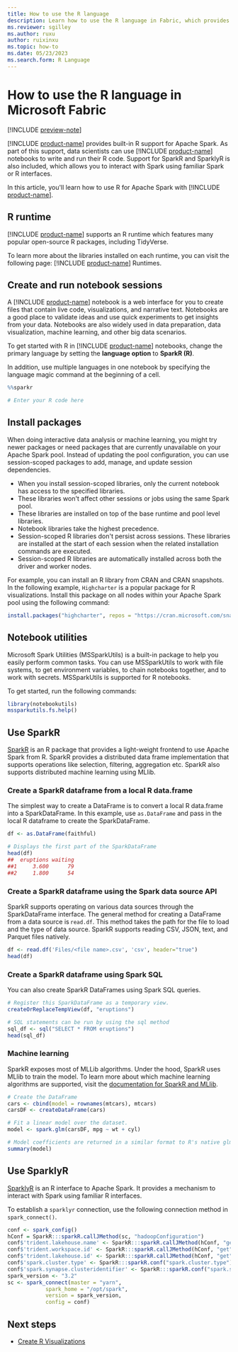 ```yaml
---
title: How to use the R language
description: Learn how to use the R language in Fabric, which provides built-in R support for Apache Spark. You can use notebooks to write and run your R code.
ms.reviewer: sgilley
ms.author: ruxu
author: ruixinxu
ms.topic: how-to
ms.date: 05/23/2023
ms.search.form: R Language
---
```


# How to use the R language in Microsoft Fabric

[!INCLUDE [preview-note](../includes/preview-note.md)]

[!INCLUDE [product-name](../includes/product-name.md)] provides built-in R support for Apache Spark. As part of this support, data scientists can use [!INCLUDE [product-name](../includes/product-name.md)] notebooks to write and run their R code. Support for SparkR and SparklyR is also included, which allows you to interact with Spark using familiar Spark or R interfaces.

In this article, you'll learn how to use R for Apache Spark with [!INCLUDE [product-name](../includes/product-name.md)].

## R runtime

[!INCLUDE [product-name](../includes/product-name.md)] supports an R runtime which features many popular open-source R packages, including TidyVerse.  

To learn more about the libraries installed on each runtime, you can visit the following page: [!INCLUDE [product-name](../includes/product-name.md)] Runtimes.

## Create and run notebook sessions

A [!INCLUDE [product-name](../includes/product-name.md)] notebook is a web interface for you to create files that contain live code, visualizations, and narrative text. Notebooks are a good place to validate ideas and use quick experiments to get insights from your data. Notebooks are also widely used in data preparation, data visualization, machine learning, and other big data scenarios.

To get started with R in [!INCLUDE [product-name](../includes/product-name.md)] notebooks, change the primary language by setting the **language option** to **SparkR (R)**.

In addition, use multiple languages in one notebook by specifying the language magic command at the beginning of a cell.

```r
%%sparkr

# Enter your R code here
```

## Install packages

When doing interactive data analysis or machine learning, you might try newer packages or need packages that are currently unavailable on your Apache Spark pool. Instead of updating the pool configuration, you can use session-scoped packages to add, manage, and update session dependencies.

- When you install session-scoped libraries, only the current notebook has access to the specified libraries.
- These libraries won't affect other sessions or jobs using the same Spark pool.
- These libraries are installed on top of the base runtime and pool level libraries.
- Notebook libraries take the highest precedence.
- Session-scoped R libraries don't persist across sessions. These libraries are installed at the start of each session when the related installation commands are executed.
- Session-scoped R libraries are automatically installed across both the driver and worker nodes.

For example, you can install an R library from CRAN and CRAN snapshots. In the following example, `Highcharter` is a popular package for R visualizations. Install this package on all nodes within your Apache Spark pool using the following command:

```r
install.packages("highcharter", repos = "https://cran.microsoft.com/snapshot/2021-07-16/")
```

## Notebook utilities

Microsoft Spark Utilities (MSSparkUtils) is a built-in package to help you easily perform common tasks. You can use MSSparkUtils to work with file systems, to get environment variables, to chain notebooks together, and to work with secrets. MSSparkUtils is supported for R notebooks.

To get started, run the following commands:

```r
library(notebookutils)
mssparkutils.fs.help()
```

## Use SparkR

[SparkR](https://spark.apache.org/docs/latest/sparkr.html) is an R package that provides a light-weight frontend to use Apache Spark from R. SparkR provides a distributed data frame implementation that supports operations like selection, filtering, aggregation etc. SparkR also supports distributed machine learning using MLlib.

### Create a SparkR dataframe from a local R data.frame

The simplest way to create a DataFrame is to convert a local R data.frame into a SparkDataFrame. In this example, use `as.DataFrame` and pass in the local R dataframe to create the SparkDataFrame.

```r
df <- as.DataFrame(faithful)

# Displays the first part of the SparkDataFrame
head(df)
##  eruptions waiting
##1     3.600      79
##2     1.800      54
```

### Create a SparkR dataframe using the Spark data source API

SparkR supports operating on various data sources through the SparkDataFrame interface. The general method for creating a DataFrame from a data source is `read.df`. This method takes the path for the file to load and the type of data source. SparkR supports reading CSV, JSON, text, and Parquet files natively.

```r
df <- read.df('Files/<file name>.csv', 'csv', header="true")
head(df)
```

### Create a SparkR dataframe using Spark SQL

You can also create SparkR DataFrames using Spark SQL queries.

```r
# Register this SparkDataFrame as a temporary view.
createOrReplaceTempView(df, "eruptions")

# SQL statements can be run by using the sql method
sql_df <- sql("SELECT * FROM eruptions")
head(sql_df)
```

### Machine learning

SparkR exposes most of MLLib algorithms. Under the hood, SparkR uses MLlib to train the model. To learn more about which machine learning algorithms are supported, visit the [documentation for SparkR and MLlib](https://spark.apache.org/docs/latest/sparkr.html).

```r
# Create the DataFrame
cars <- cbind(model = rownames(mtcars), mtcars)
carsDF <- createDataFrame(cars)

# Fit a linear model over the dataset.
model <- spark.glm(carsDF, mpg ~ wt + cyl)

# Model coefficients are returned in a similar format to R's native glm().
summary(model)
```

## Use SparklyR

[SparklyR](https://spark.rstudio.com/) is an R interface to Apache Spark. It provides a mechanism to interact with Spark using familiar R interfaces.

To establish a `sparklyr` connection, use the following connection method in `spark_connect()`.

```r
conf <- spark_config()
hConf = SparkR:::sparkR.callJMethod(sc, "hadoopConfiguration")
conf$'trident.lakehouse.name' <- SparkR:::sparkR.callJMethod(hConf, "get", "trident.lakehouse.name")
conf$'trident.workspace.id' <- SparkR:::sparkR.callJMethod(hConf, "get", "trident.worksace.id")
conf$'trident.lakehouse.id' <- SparkR:::sparkR.callJMethod(hConf, "get", "trident.lakehouse.id")
conf$'spark.cluster.type' <- SparkR:::sparkR.conf("spark.cluster.type")[[1]]
conf$'spark.synapse.clusteridentifier' <- SparkR:::sparkR.conf("spark.synapse.clusteridentifier")[[1]]
spark_version <- "3.2"
sc <- spark_connect(master = "yarn",
            spark_home = "/opt/spark",
            version = spark_version,
            config = conf)
```

## Next steps

- [Create R Visualizations](/azure/synapse-analytics/spark/apache-spark-data-visualization)
